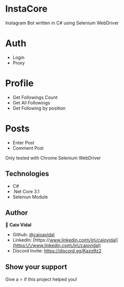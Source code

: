 # InstaCore
Instagram Bot written in C# using Selenium WebDriver

# Auth
 - Login
 - Proxy
# Profile
 - Get Followings Count
 - Get All Followings
 - Get Following by position
# Posts
 - Enter Post
 - Comment Post
 
Only tested with Chrome Selenium WebDriver
 
## Technologies

* C#
* .Net Core 3.1
* Seleniun Module

## Author

👤 **Caio Vidal**

* Github: [@caioavidal](https://github.com/caioavidal)
* LinkedIn: [https:\/\/www.linkedin.com\/in\/caiovidal](https:\/\/www.linkedin.com\/in\/caiovidal)
* Discord Invite: https://discord.gg/Kazq9z2
## Show your support

Give a ⭐️ if this project helped you!
